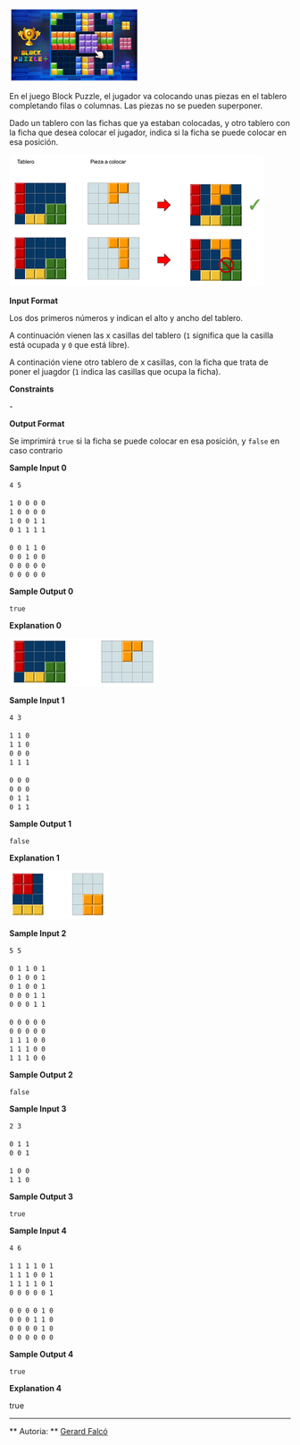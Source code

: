 ![image](1613466953-600b40fd49-bp.png)

En el juego Block Puzzle, el jugador va colocando unas piezas en el
tablero completando filas o columnas. Las piezas no se pueden
superponer.

Dado un tablero con las fichas que ya estaban colocadas, y otro tablero
con la ficha que desea colocar el jugador, indica si la ficha se puede
colocar en esa posición.

![image](1613467406-5443f7c755-blokpuzzle0.png)

**Input Format**

Los dos primeros números  y  indican el alto y ancho del tablero.

A continuación vienen las x casillas del tablero (`1` significa que la
casilla está ocupada y `0` que está libre).

A continación viene otro tablero de x casillas, con la ficha que trata
de poner el juagdor (`1` indica las casillas que ocupa la ficha).

**Constraints**

\-

**Output Format**

Se imprimirá `true` si la ficha se puede colocar en esa posición, y
`false` en caso contrario

**Sample Input 0**

    4 5
    
    1 0 0 0 0
    1 0 0 0 0
    1 0 0 1 1
    0 1 1 1 1
    
    0 0 1 1 0
    0 0 1 0 0
    0 0 0 0 0
    0 0 0 0 0

**Sample Output 0**

    true

**Explanation 0**

![image](1613466939-b5689eb242-blokpuzzle.png)

**Sample Input 1**

    4 3
    
    1 1 0
    1 1 0
    0 0 0
    1 1 1
    
    0 0 0
    0 0 0
    0 1 1
    0 1 1

**Sample Output 1**

    false

**Explanation 1**

![image](1613468138-31f2165a34-blokpuzzle2.png)

**Sample Input 2**

    5 5
    
    0 1 1 0 1
    0 1 0 0 1
    0 1 0 0 1
    0 0 0 1 1
    0 0 0 1 1
    
    0 0 0 0 0
    0 0 0 0 0
    1 1 1 0 0
    1 1 1 0 0
    1 1 1 0 0

**Sample Output 2**

    false

**Sample Input 3**

    2 3
    
    0 1 1
    0 0 1
    
    1 0 0
    1 1 0

**Sample Output 3**

    true

**Sample Input 4**

    4 6
    
    1 1 1 1 0 1
    1 1 1 0 0 1
    1 1 1 1 0 1
    0 0 0 0 0 1
    
    0 0 0 0 1 0
    0 0 0 1 1 0
    0 0 0 0 1 0
    0 0 0 0 0 0

**Sample Output 4**

    true

**Explanation 4**

true

----------

** Autoria: **
[Gerard Falcó](https://github.com/gerardfp)
